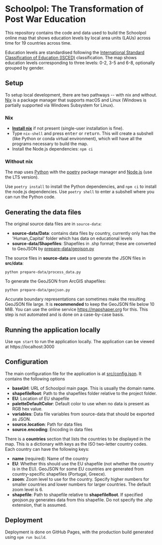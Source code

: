 # Schoolpol: The Transformation of Post War Education

This repository contains the code and data used to build the Schoolpol online
map that shows education levels by local area units (LAUs) across time for 19
countries across time.

Education levels are standardised following the [International Standard
Classification of Education
(ISCED)](http://uis.unesco.org/sites/default/files/documents/international-standard-classification-of-education-isced-2011-en.pdf)
classification. The map shows education levels corresponding to three levels:
0-2, 3-5 and 6-8, optionally grouped by gender.

## Setup

To setup local development, there are two pathways -- with nix and without. [Nix](https://nixos.org/download.html) is a package manager that supports macOS and Linux (Windows is partially supported via Windows Subsystem for Linux).

### Nix

* **[Install nix](https://nixos.org/download.html)** if not present
  (single-user installation is fine).
* Type `nix-shell` and press <kbd>enter</kbd> or <kbd>return</kbd>. This will create a subshell (like
  Python or conda virtual environment), which will have all the programs
  necessary to build the map.
* Install the Node.js dependencies: `npm ci`

### Without nix

The map uses [Python](https://www.python.org) with the
[poetry](https://python-poetry.org/) package manager and
[Node.js](https://nodejs.org) (use the LTS version).

Use `poetry install` to install the Python dependencies, and `npm ci` to
install the node.js dependencies. Use `poetry shell` to enter a subshell where you can run the Python code.

## Generating the data files

The original source data files are in `source-data`:

* **source-data/Data**: contains data files by country, currently only has the 'Human_Capital' folder which has data on educational levels
* **source-data/Shapefiles**: Shapefiles in .shp format; these are converted to GeoJSON by [prepare-data/geojson.py](prepare-data/geojson.py)

The source files in **source-data** are used to generate the JSON files in **src/data**:

    python prepare-data/process_data.py

To generate the GeoJSON from ArcGIS shapefiles:

    python prepare-data/geojson.py

Accurate boundary representations can sometimes make the resulting GeoJSON file large. It is **recommended** to keep the GeoJSON file below 10 MiB. You can use the online service https://mapshaper.org for this. This step is not automated and is done on a case-by-case basis.

## Running the application locally

Use `npm start` to run the application locally. The application can be viewed at https://localhost:3000

## Configuration

The main configuration file for the application is at [src/config.json](src/config.json). It contains the following options

* **baseUrl**: URL of Schoolpol main page. This is usually the domain name.
* **shapefileRoot**: Path to the shapefiles folder relative to the project folder.
* **EU**: Location of EU shapefile
* **paletteDefaultColor**: Default color to use when no data is present as RGB hex value.
* **variables**: Data file variables from source-data that should be exported as JSON.
* **source.location**: Path for data files
* **source.encoding**: Encoding in data files

There is a **countries** section that lists the countries to be displayed in the map. This is a dictionary with keys as the ISO two-letter country codes. Each country can have the following keys:

* **name** (required): Name of the country
* **EU**: Whether this should use the EU shapefile (not whether the country is in the EU). GeoJSON for some EU countries are generated from country-specific shapefiles (Portugal, Greece).
* **zoom**: Zoom level to use for the country. Specify higher numbers for smaller countries and lower numbers for larger countries. The default zoom level is 6.
* **shapefile**: Path to shapefile relative to **shapefileRoot**. If specified geojson.py generates data from this shapefile. Do not specify the .shp extension, that is assumed.

## Deployment

Deployment is done on GitHub Pages, with the production build generated using `npm run build`.

